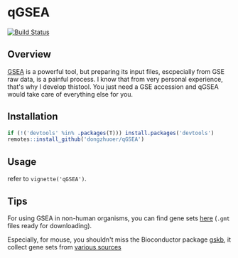 # qGSEA
[![Build Status](https://travis-ci.com/dongzhuoer/qGSEA.svg?branch=master)](https://travis-ci.com/dongzhuoer/qGSEA)

## Overview

[GSEA](http://software.broadinstitute.org/gsea/index.jsp) is a powerful tool, but preparing its input files, escpecially from GSE raw data, is a painful process. I know that from very personal experience, that's why I develop thistool. You just need a GSE accession and qGSEA would take care of everything else for you.


## Installation

```r
if (!('devtools' %in% .packages(T))) install.packages('devtools')
remotes::install_github('dongzhuoer/qGSEA')
```


## Usage

refer to `vignette('qGSEA')`.


## Tips

For using GSEA in non-human organisms, you can find gene sets [here](http://ge-lab.org/gskb/) (`.gmt` files ready for downloading).

Especially, for mouse, you shouldn't miss the Bioconductor package [gskb](https://mirrors.tuna.tsinghua.edu.cn/bioconductor/packages/release/data/experiment/html/gskb.html), it collect gene sets from [various sources](http://ge-lab.org/gskb/Table%201-sources.pdf)

